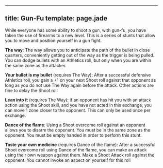 ----
title: Gun-Fu
template: page.jade
----
While everyone has some ability to shoot a gun, with gun-fu, you have taken the use of firearms to a new level.  This is a series of stunts that allow you to move and position yourself in a gun fight.

**The way**: The way allows you to anticipate the path of the bullet in close quarters, conveniently getting out of the way as the trigger is being pulled.  You can dodge bullets with an Athletics roll, but only when you are within the same zone as the attacker. 

**Your bullet is my bullet** (requires The Way): After a successful defensive Athletics roll, you gain a +1 on your next Shoot roll against that opponent as long as you do not use The Way again before the attack.  Other actions are fine to delay the Shoot roll

**Lean into it** (requires The Way): If an opponent has hit you with an attack action using the Shoot skill, and you have not acted in this exchange, you can move 1 zone closer to the opponent.  This can only be used once per exchange.

**Dance of the flame**: Using a Shoot overcome roll against an opponent allows you to disarm the opponent.  You must be in the same zone as the opponent.  You must be empty handed in order to perform this stunt.

**Taste your own medicine** (requires Dance of the flame): After a successful Shoot overcome roll using Dance of the flame, you can make an attack using their own weapon against them.  Make a Shoot Attack roll against the opponent.  You cannot invoke an aspect on yourself for this roll

